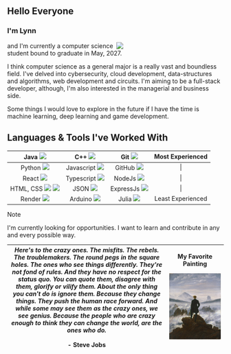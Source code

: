## Hello Everyone

### I'm **Lynn** 

<img align= "right" width= "250" src= "https://pa1.narvii.com/6580/8098c6e9207376889eeb0532d9f5a0723c4d73f5_hq.gif"/>

and I'm currently a computer science student bound to graduate in May, 2027. 

I think computer science as a general major is a really vast and boundless field. I've delved into cybersecurity, cloud development,
data-structures and algorithms, web development and circuits. I'm aiming to be a full-stack developer, although, I'm also interested in 
the managerial and business side. 

Some things I would love to explore in the future if I have the time is machine learning, deep learning and
game development.

## **Languages & Tools I've Worked With** 

| Java <img src="http://img.shields.io/badge/-Java-F89820?style=flat&logo=java&logoColor=white">  |  C++ <img src="https://img.shields.io/badge/-C++-blue?style=flat&logo=cplusplus&logoColor=white"> | Git <img src="https://img.shields.io/badge/-Git-black?style=flat-square&logo=git"> | Most Experienced |
|   :---:    |  :---:  |  :---:  |  :---:  | 
| Python <img src="https://img.shields.io/badge/-Python-lightblue?style=flat&logo=python&logoColor=black"> |  Javascript <img src="https://img.shields.io/badge/-Javascript-1a1919?style=flat&logo=javascript&logoColor=c9bb1c"> | GitHub <img src="https://img.shields.io/badge/-GitHub-black?style=flat-square&logo=github"> | \| |
| React <img src="https://img.shields.io/badge/-React-404040?style=flat&logo=react&logoColor=lightblue"> | Typescript <img src="https://img.shields.io/badge/-Typescript-6dc9c8?style=flat&logo=typescript&logoColor=white"> | NodeJs <img src="https://img.shields.io/badge/-Nodejs-black?style=flat-square&logo=Node.js"> | \| |
| HTML, CSS <img src="https://img.shields.io/badge/-HTML5-db5807?style=flat&logo=html5&logoColor=adacac"> <img src="https://img.shields.io/badge/-CSS-bdbdbd?style=flat&logo=css3&logoColor=086382"> | JSON <img src="https://img.shields.io/badge/-JSON-black?style=flat-square&logo=json">  | ExpressJs <img src="https://img.shields.io/badge/-Express-black?style=flat-square&logo=expressjs"> | \| |
| Render <img src="https://img.shields.io/badge/-Render-black?style=flat-square&logo=render"> | Arduino <img src="https://img.shields.io/badge/-Arduino-black?style=flat-square&logo=arduino">  |  Julia <img src="https://img.shields.io/badge/-Julia-1a1919?style=flat&logo=julia&logoColor=red">  | Least Experienced |

> [!NOTE]
> I'm currently looking for opportunities. I want to learn and contribute in any and every possible way.


| *Here's to the crazy ones. The misfits. The rebels. The troublemakers. The round pegs in the square holes. The ones who see things differently. They're not fond of rules. And they have no respect for the status quo. You can quote them, disagree with them, glorify or vilify them. About the only thing you can't do is ignore them. Because they change things. They push the human race forward. And while some may see them as the crazy ones, we see genius. Because the people who are crazy enough to think they can change the world, are the ones who do.* <br /> <br />  - Steve Jobs| <p>My Favorite Painting</p> <img src="/img1.jpeg" alt="Painting, Wanderer Above The Sea Of Fogs" width="1000"/>&nbsp; |
|   :---:    |  :---:  | 


<!--
**loofsan/loofsan** is a ✨ _special_ ✨ repository because its `README.md` (this file) appears on your GitHub profile.

Here are some ideas to get you started:

- 🔭 I’m currently working on ...
- 🌱 I’m currently learning ...
- 👯 I’m looking to collaborate on ...
- 🤔 I’m looking for help with ...
- 💬 Ask me about ...
- 📫 How to reach me: ...
- 😄 Pronouns: ...
- ⚡ Fun fact: ...
-->
